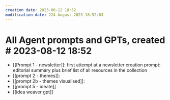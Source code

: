 ```yaml
---
creation date: 2023-08-12 18:52
modification date: 224 August 2023 18:52:03
---
```

# All Agent prompts and GPTs, created # 2023-08-12 18:52

* [[Prompt 1 - newsletter]]: first attempt at a newsletter creation prompt: editorial summary plus brief list of all resources in the collection
*  [[prompt 2 - themes]]: 
* [[prompt 2b - themes visualised]]: 
* [[prompt 5 - ideate]]
* [[idea weaver gpt]]



